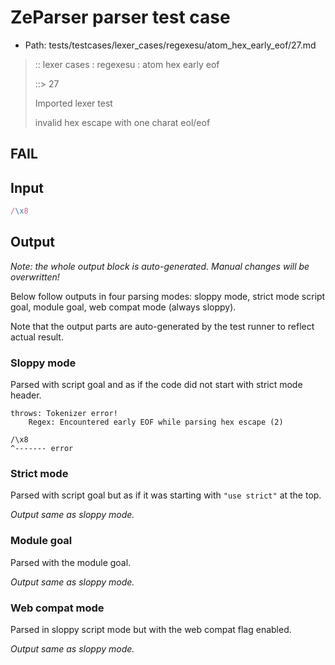 # ZeParser parser test case

- Path: tests/testcases/lexer_cases/regexesu/atom_hex_early_eof/27.md

> :: lexer cases : regexesu : atom hex early eof
>
> ::> 27
>
> Imported lexer test
>
> invalid hex escape with one charat eol/eof

## FAIL

## Input

`````js
/\x8
`````

## Output

_Note: the whole output block is auto-generated. Manual changes will be overwritten!_

Below follow outputs in four parsing modes: sloppy mode, strict mode script goal, module goal, web compat mode (always sloppy).

Note that the output parts are auto-generated by the test runner to reflect actual result.

### Sloppy mode

Parsed with script goal and as if the code did not start with strict mode header.

`````
throws: Tokenizer error!
    Regex: Encountered early EOF while parsing hex escape (2)

/\x8
^------- error
`````

### Strict mode

Parsed with script goal but as if it was starting with `"use strict"` at the top.

_Output same as sloppy mode._

### Module goal

Parsed with the module goal.

_Output same as sloppy mode._

### Web compat mode

Parsed in sloppy script mode but with the web compat flag enabled.

_Output same as sloppy mode._
